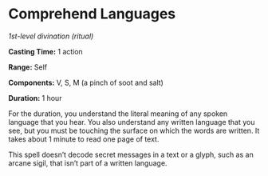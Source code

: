 <title>Comprehend Languages</title>

# Comprehend Languages

_1st-level divination (ritual)_

**Casting Time:** 1 action

**Range:** Self

**Components:** V, S, M (a pinch of soot and salt)

**Duration:** 1 hour

For the duration, you understand the literal
meaning of any spoken language that you hear.
You also understand any written language that
you see, but you must be touching the surface
on which the words are written. It takes
about 1 minute to read one page of
text.

This spell doesn’t decode secret messages in
a text or a glyph, such as an arcane sigil,
that isn’t part of a written language.

